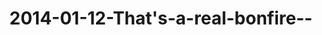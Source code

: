 ---
layout: blog
title: 2014-01-12-That's-a-real-bonfire--
category: blog
lat: 18.65251
lng: 98.63322
image: https://s3-us-west-2.amazonaws.com/travels2013/2014-01-12 03:46:42 PST.jpg
observation: 20140112034642PST
---